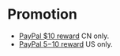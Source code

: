 # Promotion

- [PayPal $10 reward](https://www.paypal.com/c2/webapps/mpp/upi-summer-coupon-2021) CN only.
- [PayPal $5-$10 reward](https://www.paypal.com/us/home) US only.
